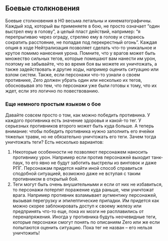## Боевые столкновения
Боевые столкновения в H0 весьма летальны и кинематографичны. Каждый ход, который вы применяете в бою, не просто означает “один выстрел ему в голову”, а целый пласт действий, например: “я перепрыгиваю через ограду, стреляю ему в голову и стараюсь сократить расстояние, не попадая под перекрестный огонь”. Каждая опция в ходе Нейтрализация позволяет сделать что-то уникальное и крутое помимо нанесения урона. Помните, что у врагов может быть множество сильных тегов, которые помешают вам нанести им урон, поэтому не забывайте, что во время боя вы можете их уничтожать, а также задействовать и другие ходы, например оценить ситуацию или взлом систем. Также, если персонажи что-то узнали о своем противнике, Zero должен убрать один или несколько их тегов, обосновывая это тем, что персонажи уже были готовы к тому, что их ждет, если это логично по повествованию.

### Еще немного простым языком о бое
Давайте совсем просто о том, как можно победить противника.
У каждого противника есть значение здоровья и какой-то тег. У серьезных противников второго может быть куда больше. А теперь внимание: чтобы победить противника нужно заполнить его ячейки тяжелых травм, но не обязательно уничтожать его теги. Зачем тогда уничтожать теги? Есть несколько вариантов:
1. Некоторые особенности не позволяют персонажем наносить противнику урон. Например если против персонажей выходит танк-паук, то его явно не будут заботить выстрелы из винтовок и даже РПГ. Персонажам придется найти иной способ справиться сподобной ситуацией, возможно даже не вступая с таким противником в открытый бой.
2. Теги могут быть очень внушительными и если от них не избавиться, то персонажи потерпят поражение куда раньше, чем уничтожат врага. Например противник взламывает аугментику персонажей, вызывая перегрузку и эпилептические припадки. Им придется как можно скорее заблокировать доступ к своему железу или предпринять что-то еще, пока их мозги не расплавились от перенапряжения.
Иногда у противника будуть неочевидные теги, которые персонажи смогут понять по описаниям Zero или же если попытаются оценить ситуацию. Пока тег не назван – его нельзя уничтожить!
